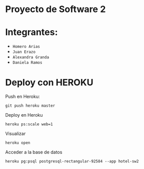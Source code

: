 # Proyecto de Software 2

# Integrantes:

- `Homero Arias`
- `Juan Erazo`
- `Alexandra Granda`
- `Daniela Ramos`

# Deploy con HEROKU

Push en Heroku:

```
git push heroku master
```

Deploy en Heroku
```
heroku ps:scale web=1
```

Visualizar
```
heroku open
```

Acceder a la base de datos
```
heroku pg:psql postgresql-rectangular-92584 --app hotel-sw2
```

